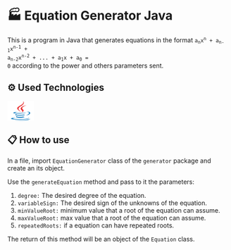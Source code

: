# 🏭 Equation Generator Java

This is a program in Java that generates equations in the format <code>a<sub>n</sub>x<sup>n</sup> + a<sub>n-1</sub>x<sup>n-1</sup> + a<sub>n-2</sub>x<sup>n-2</sup> + ... + a<sub>1</sub>x + a<sub>0</sub> = 0</code> according to the power and others parameters sent.
  
## ⚙️ Used Technologies

<img align="center" alt="Python" height="45" width="60" src="https://raw.githubusercontent.com/devicons/devicon/master/icons/java/java-original.svg">

## 📋 How to use 

<p>
In a file, import <code>EquationGenerator</code> class of the <code>generator</code> package and create an its object. 
</p>

<p>
  Use the <code>generateEquation</code> method and pass to it the parameters:
  <ol>
    <li>
      <code>degree:</code> The desired degree of the equation.</li>
    <li>
      <code>variableSign:</code> The desired sign of the unknowns of the equation.
    </li>
    <li>
      <code>minValueRoot:</code> minimum value that a root of the equation can assume.
    </li>
    <li>
      <code>maxValueRoot:</code> max value that a root of the equation can assume.
    </li>
    <li>
      <code>repeatedRoots:</code> if a equation can have repeated roots.
    </li>
  </ol>
</p>

<p>
  The return of this method will be an object of the <code>Equation</code> class.
</p>
